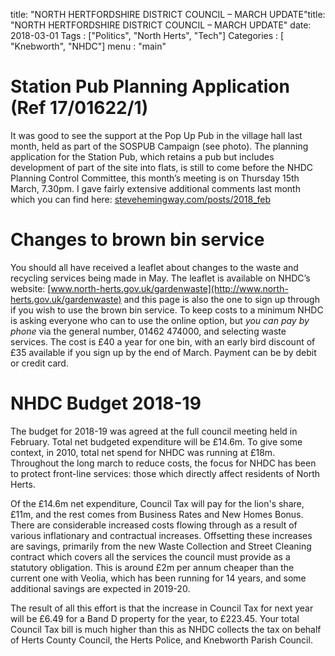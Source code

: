 title: "NORTH HERTFORDSHIRE DISTRICT COUNCIL – MARCH UPDATE"title: "NORTH HERTFORDSHIRE DISTRICT COUNCIL – MARCH UPDATE"
date: 2018-03-01
Tags : ["Politics", "North Herts", "Tech"]
Categories : [ "Knebworth", "NHDC"]
menu : "main"


Station Pub Planning Application (Ref 17/01622/1)
=================================================

It was good to see the support at the Pop Up Pub in the village hall last month, held as part of the SOSPUB Campaign (see photo). The planning application for the Station Pub, which retains a pub but includes development of part of the site into flats, is still to come before the NHDC Planning Control Committee, this month’s meeting is on Thursday 15th March, 7.30pm. I gave fairly extensive additional comments last month which you can find here: [stevehemingway.com/posts/2018\_feb](stevehemingway.com/posts/2018_feb)<span id="nhdc-update" class="anchor"></span>

Changes to brown bin service
============================

You should all have received a leaflet about changes to the waste and recycling services being made in May. The leaflet is available on NHDC’s website: [www.north-herts.gov.uk/gardenwaste](http://www.north-herts.gov.uk/gardenwaste) and this page is also the one to sign up through if you wish to use the brown bin service. To keep costs to a minimum NHDC is asking everyone who can to use the online option, but *you can pay by phone* via the general number, 01462 474000, and selecting waste services. The cost is &pound;40 a year for one bin, with an early bird discount of &pound;35 available if you sign up by the end of March. Payment can be by debit or credit card.

NHDC Budget 2018-19
===================

The budget for 2018-19 was agreed at the full council meeting held in February. Total net budgeted expenditure will be &pound;14.6m. To give some context, in 2010, total net spend for NHDC was running at &pound;18m. Throughout the long march to reduce costs, the focus for NHDC has been to protect front-line services: those which directly affect residents of North Herts.

Of the &pound;14.6m net expenditure, Council Tax will pay for the lion's share, &pound;11m, and the rest comes from Business Rates and New Homes Bonus. There are considerable increased costs flowing through as a result of various inflationary and contractual increases. Offsetting these increases are savings, primarily from the new Waste Collection and Street Cleaning contract which covers all the services the council must provide as a statutory obligation. This is around &pound;2m per annum cheaper than the current one with Veolia, which has been running for 14 years, and some additional savings are expected in 2019-20.

The result of all this effort is that the increase in Council Tax for next year will be &pound;6.49 for a Band D property for the year, to &pound;223.45. Your total Council Tax bill is much higher than this as NHDC collects the tax on behalf of Herts County Council, the Herts Police, and Knebworth Parish Council.

